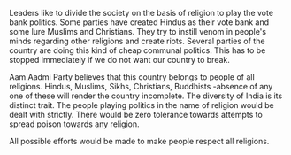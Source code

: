 Leaders like to divide the society on the basis of religion to play the vote bank politics. Some parties have created Hindus as their vote bank and some lure Muslims and Christians. They try to instill venom in people's minds regarding other religions and create riots. Several parties of the country are doing this kind of cheap communal politics. This has to be stopped immediately if we do not want our country to break.

Aam Aadmi Party believes that this country belongs to people of all religions. Hindus, Muslims, Sikhs, Christians, Buddhists -absence of any one of these will render the country incomplete. The diversity of India is its distinct trait. The people playing politics in the name of religion would be dealt with strictly. There would be zero tolerance towards attempts to spread poison towards any religion.

All possible efforts would be made to make people respect all religions.